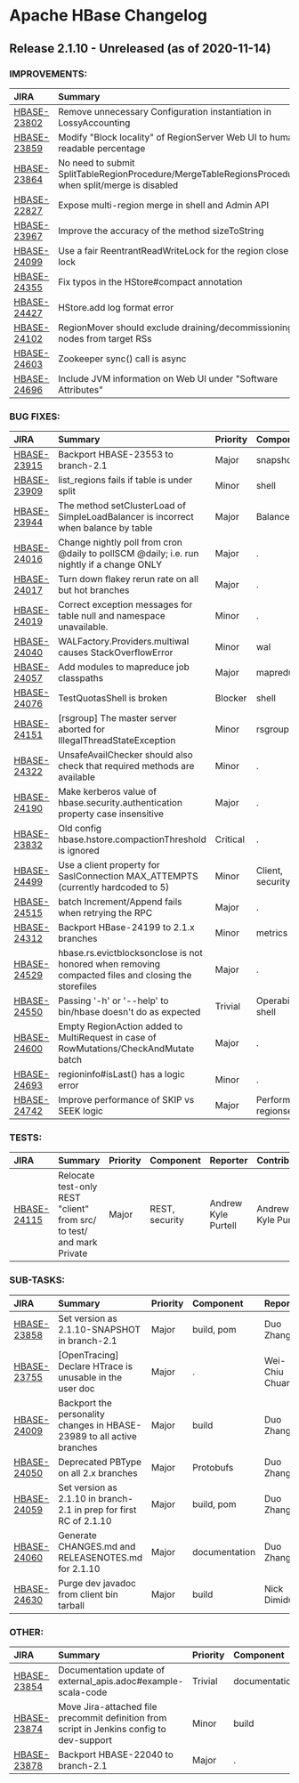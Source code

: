 
<!---
# Licensed to the Apache Software Foundation (ASF) under one
# or more contributor license agreements.  See the NOTICE file
# distributed with this work for additional information
# regarding copyright ownership.  The ASF licenses this file
# to you under the Apache License, Version 2.0 (the
# "License"); you may not use this file except in compliance
# with the License.  You may obtain a copy of the License at
#
#     http://www.apache.org/licenses/LICENSE-2.0
#
# Unless required by applicable law or agreed to in writing, software
# distributed under the License is distributed on an "AS IS" BASIS,
# WITHOUT WARRANTIES OR CONDITIONS OF ANY KIND, either express or implied.
# See the License for the specific language governing permissions and
# limitations under the License.
-->
# Apache HBase Changelog

## Release 2.1.10 - Unreleased (as of 2020-11-14)



### IMPROVEMENTS:

| JIRA | Summary | Priority | Component | Reporter | Contributor |
|:---- |:---- | :--- |:---- |:---- |:---- |
| [HBASE-23802](https://issues.apache.org/jira/browse/HBASE-23802) | Remove unnecessary Configuration instantiation in LossyAccounting |  Minor | metrics | Nick Dimiduk | Nick Dimiduk |
| [HBASE-23859](https://issues.apache.org/jira/browse/HBASE-23859) | Modify "Block locality" of RegionServer Web UI to human readable percentage |  Trivial | . | Zhuoyue Huang | Zhuoyue Huang |
| [HBASE-23864](https://issues.apache.org/jira/browse/HBASE-23864) | No need to submit SplitTableRegionProcedure/MergeTableRegionsProcedure when split/merge is disabled |  Major | . | Guanghao Zhang | Guanghao Zhang |
| [HBASE-22827](https://issues.apache.org/jira/browse/HBASE-22827) | Expose multi-region merge in shell and Admin API |  Major | Admin, shell | Michael Stack | Sakthi |
| [HBASE-23967](https://issues.apache.org/jira/browse/HBASE-23967) | Improve the accuracy of the method sizeToString |  Minor | . | xuqinya | xuqinya |
| [HBASE-24099](https://issues.apache.org/jira/browse/HBASE-24099) | Use a fair ReentrantReadWriteLock for the region close lock |  Major | . | Andrew Kyle Purtell | Andrew Kyle Purtell |
| [HBASE-24355](https://issues.apache.org/jira/browse/HBASE-24355) | Fix typos in the HStore#compact annotation |  Minor | . | kangkang.guo | kangkang.guo |
| [HBASE-24427](https://issues.apache.org/jira/browse/HBASE-24427) | HStore.add log format error |  Minor | . | wenfeiyi666 | wenfeiyi666 |
| [HBASE-24102](https://issues.apache.org/jira/browse/HBASE-24102) | RegionMover should exclude draining/decommissioning nodes from target RSs |  Major | . | Anoop Sam John | Viraj Jasani |
| [HBASE-24603](https://issues.apache.org/jira/browse/HBASE-24603) | Zookeeper sync() call is async |  Critical | master, regionserver | Bharath Vissapragada | Bharath Vissapragada |
| [HBASE-24696](https://issues.apache.org/jira/browse/HBASE-24696) | Include JVM information on Web UI under "Software Attributes" |  Minor | UI | Nick Dimiduk | Mingliang Liu |


### BUG FIXES:

| JIRA | Summary | Priority | Component | Reporter | Contributor |
|:---- |:---- | :--- |:---- |:---- |:---- |
| [HBASE-23915](https://issues.apache.org/jira/browse/HBASE-23915) | Backport HBASE-23553 to branch-2.1 |  Major | snapshots | Karthik Palanisamy | Karthik Palanisamy |
| [HBASE-23909](https://issues.apache.org/jira/browse/HBASE-23909) | list\_regions fails if table is under split |  Minor | shell | Peter Somogyi | Viraj Jasani |
| [HBASE-23944](https://issues.apache.org/jira/browse/HBASE-23944) | The method setClusterLoad of SimpleLoadBalancer is incorrect when balance by table |  Major | Balancer | niuyulin | niuyulin |
| [HBASE-24016](https://issues.apache.org/jira/browse/HBASE-24016) | Change nightly poll from cron @daily to pollSCM @daily; i.e. run nightly if a change ONLY |  Major | . | Michael Stack | Michael Stack |
| [HBASE-24017](https://issues.apache.org/jira/browse/HBASE-24017) | Turn down flakey rerun rate on all but hot branches |  Major | . | Michael Stack | Michael Stack |
| [HBASE-24019](https://issues.apache.org/jira/browse/HBASE-24019) | Correct exception messages for table null and namespace unavailable. |  Minor | . | Mohammad Arshad | Mohammad Arshad |
| [HBASE-24040](https://issues.apache.org/jira/browse/HBASE-24040) | WALFactory.Providers.multiwal causes StackOverflowError |  Minor | wal | wenfeiyi666 | wenfeiyi666 |
| [HBASE-24057](https://issues.apache.org/jira/browse/HBASE-24057) | Add modules to mapreduce job classpaths |  Major | mapreduce | Peter Somogyi | Peter Somogyi |
| [HBASE-24076](https://issues.apache.org/jira/browse/HBASE-24076) | TestQuotasShell is broken |  Blocker | shell | Duo Zhang | Duo Zhang |
| [HBASE-24151](https://issues.apache.org/jira/browse/HBASE-24151) | [rsgroup] The master server  aborted for IllegalThreadStateException |  Minor | rsgroup | kangkang.guo | kangkang.guo |
| [HBASE-24322](https://issues.apache.org/jira/browse/HBASE-24322) | UnsafeAvailChecker should also check that required methods are available |  Minor | . | Andrew Kyle Purtell | Andrew Kyle Purtell |
| [HBASE-24190](https://issues.apache.org/jira/browse/HBASE-24190) | Make kerberos value of hbase.security.authentication property case insensitive |  Major | . | Yuanliang Zhang | Rushabh Shah |
| [HBASE-23832](https://issues.apache.org/jira/browse/HBASE-23832) | Old config hbase.hstore.compactionThreshold is ignored |  Critical | . | Anoop Sam John | Sambit Mohapatra |
| [HBASE-24499](https://issues.apache.org/jira/browse/HBASE-24499) | Use a client property for SaslConnection MAX\_ATTEMPTS (currently hardcoded to 5) |  Minor | Client, security | Ravi Kishore Valeti | Ravi Kishore Valeti |
| [HBASE-24515](https://issues.apache.org/jira/browse/HBASE-24515) | batch Increment/Append fails when retrying the RPC |  Major | . | Toshihiro Suzuki | Toshihiro Suzuki |
| [HBASE-24312](https://issues.apache.org/jira/browse/HBASE-24312) | Backport HBase-24199 to 2.1.x branches |  Minor | metrics | Gaurav Kanade | Gaurav Kanade |
| [HBASE-24529](https://issues.apache.org/jira/browse/HBASE-24529) | hbase.rs.evictblocksonclose is not honored when removing compacted files and closing the storefiles |  Major | . | Toshihiro Suzuki | Toshihiro Suzuki |
| [HBASE-24550](https://issues.apache.org/jira/browse/HBASE-24550) | Passing '-h' or '--help' to bin/hbase doesn't do as expected |  Trivial | Operability, shell | Michael Stack | wenfeiyi666 |
| [HBASE-24600](https://issues.apache.org/jira/browse/HBASE-24600) | Empty RegionAction added to MultiRequest in case of RowMutations/CheckAndMutate batch |  Major | . | Toshihiro Suzuki | Toshihiro Suzuki |
| [HBASE-24693](https://issues.apache.org/jira/browse/HBASE-24693) | regioninfo#isLast() has a logic error |  Minor | . | Bo Cui | Bo Cui |
| [HBASE-24742](https://issues.apache.org/jira/browse/HBASE-24742) | Improve performance of SKIP vs SEEK logic |  Major | Performance, regionserver | Lars Hofhansl | Lars Hofhansl |


### TESTS:

| JIRA | Summary | Priority | Component | Reporter | Contributor |
|:---- |:---- | :--- |:---- |:---- |:---- |
| [HBASE-24115](https://issues.apache.org/jira/browse/HBASE-24115) | Relocate test-only REST "client" from src/ to test/ and mark Private |  Major | REST, security | Andrew Kyle Purtell | Andrew Kyle Purtell |


### SUB-TASKS:

| JIRA | Summary | Priority | Component | Reporter | Contributor |
|:---- |:---- | :--- |:---- |:---- |:---- |
| [HBASE-23858](https://issues.apache.org/jira/browse/HBASE-23858) | Set version as 2.1.10-SNAPSHOT in branch-2.1 |  Major | build, pom | Duo Zhang | Duo Zhang |
| [HBASE-23755](https://issues.apache.org/jira/browse/HBASE-23755) | [OpenTracing] Declare HTrace is unusable in the user doc |  Major | . | Wei-Chiu Chuang | Wei-Chiu Chuang |
| [HBASE-24009](https://issues.apache.org/jira/browse/HBASE-24009) | Backport the personality changes in HBASE-23989 to all active branches |  Major | build | Duo Zhang | Duo Zhang |
| [HBASE-24050](https://issues.apache.org/jira/browse/HBASE-24050) | Deprecated PBType on all 2.x branches |  Major | Protobufs | Duo Zhang | Duo Zhang |
| [HBASE-24059](https://issues.apache.org/jira/browse/HBASE-24059) | Set version as 2.1.10 in branch-2.1 in prep for first RC of 2.1.10 |  Major | build, pom | Duo Zhang | Duo Zhang |
| [HBASE-24060](https://issues.apache.org/jira/browse/HBASE-24060) | Generate CHANGES.md and RELEASENOTES.md for 2.1.10 |  Major | documentation | Duo Zhang | Duo Zhang |
| [HBASE-24630](https://issues.apache.org/jira/browse/HBASE-24630) | Purge dev javadoc from client bin tarball |  Major | build | Nick Dimiduk | Nick Dimiduk |


### OTHER:

| JIRA | Summary | Priority | Component | Reporter | Contributor |
|:---- |:---- | :--- |:---- |:---- |:---- |
| [HBASE-23854](https://issues.apache.org/jira/browse/HBASE-23854) | Documentation update of external\_apis.adoc#example-scala-code |  Trivial | documentation | Michael Heil | Michael Heil |
| [HBASE-23874](https://issues.apache.org/jira/browse/HBASE-23874) | Move Jira-attached file precommit definition from script in Jenkins config to dev-support |  Minor | build | Nick Dimiduk | Nick Dimiduk |
| [HBASE-23878](https://issues.apache.org/jira/browse/HBASE-23878) | Backport HBASE-22040 to branch-2.1 |  Major | . | Sakthi | Sakthi |


